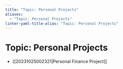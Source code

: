```yaml
---
title: "Topic: Personal Projects"
aliases:
  - "Topic: Personal Projects"
linter-yaml-title-alias: "Topic: Personal Projects"
---
```


# Topic: Personal Projects

- [[20231025002321|Personal Finance Project]]
